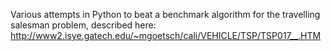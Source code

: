 Various attempts in Python to beat a benchmark algorithm for the travelling salesman problem, described here: http://www2.isye.gatech.edu/~mgoetsch/cali/VEHICLE/TSP/TSP017__.HTM